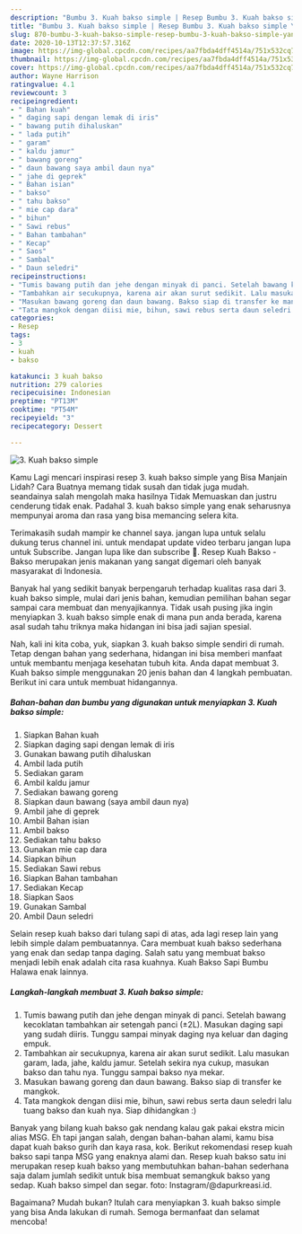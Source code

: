 ```yaml
---
description: "Bumbu 3. Kuah bakso simple | Resep Bumbu 3. Kuah bakso simple Yang Enak Banget"
title: "Bumbu 3. Kuah bakso simple | Resep Bumbu 3. Kuah bakso simple Yang Enak Banget"
slug: 870-bumbu-3-kuah-bakso-simple-resep-bumbu-3-kuah-bakso-simple-yang-enak-banget
date: 2020-10-13T12:37:57.316Z
image: https://img-global.cpcdn.com/recipes/aa7fbda4dff4514a/751x532cq70/3-kuah-bakso-simple-foto-resep-utama.jpg
thumbnail: https://img-global.cpcdn.com/recipes/aa7fbda4dff4514a/751x532cq70/3-kuah-bakso-simple-foto-resep-utama.jpg
cover: https://img-global.cpcdn.com/recipes/aa7fbda4dff4514a/751x532cq70/3-kuah-bakso-simple-foto-resep-utama.jpg
author: Wayne Harrison
ratingvalue: 4.1
reviewcount: 3
recipeingredient:
- " Bahan kuah"
- " daging sapi dengan lemak di iris"
- " bawang putih dihaluskan"
- " lada putih"
- " garam"
- " kaldu jamur"
- " bawang goreng"
- " daun bawang saya ambil daun nya"
- " jahe di geprek"
- " Bahan isian"
- " bakso"
- " tahu bakso"
- " mie cap dara"
- " bihun"
- " Sawi rebus"
- " Bahan tambahan"
- " Kecap"
- " Saos"
- " Sambal"
- " Daun seledri"
recipeinstructions:
- "Tumis bawang putih dan jehe dengan minyak di panci. Setelah bawang kecoklatan tambahkan air setengah panci (±2L). Masukan daging sapi yang sudah diiris. Tunggu sampai minyak daging nya keluar dan daging empuk."
- "Tambahkan air secukupnya, karena air akan surut sedikit. Lalu masukan garam, lada, jahe, kaldu jamur. Setelah sekira nya cukup, masukan bakso dan tahu nya. Tunggu sampai bakso nya mekar."
- "Masukan bawang goreng dan daun bawang. Bakso siap di transfer ke mangkok."
- "Tata mangkok dengan diisi mie, bihun, sawi rebus serta daun seledri lalu tuang bakso dan kuah nya. Siap dihidangkan :)"
categories:
- Resep
tags:
- 3
- kuah
- bakso

katakunci: 3 kuah bakso 
nutrition: 279 calories
recipecuisine: Indonesian
preptime: "PT13M"
cooktime: "PT54M"
recipeyield: "3"
recipecategory: Dessert

---
```



![3. Kuah bakso simple](https://img-global.cpcdn.com/recipes/aa7fbda4dff4514a/751x532cq70/3-kuah-bakso-simple-foto-resep-utama.jpg)

Kamu Lagi mencari inspirasi resep 3. kuah bakso simple yang Bisa Manjain Lidah? Cara Buatnya memang tidak susah dan tidak juga mudah. seandainya salah mengolah maka hasilnya Tidak Memuaskan dan justru cenderung tidak enak. Padahal 3. kuah bakso simple yang enak seharusnya mempunyai aroma dan rasa yang bisa memancing selera kita.

Terimakasih sudah mampir ke channel saya. jangan lupa untuk selalu dukung terus channel ini. untuk mendapat update video terbaru jangan lupa untuk Subscribe. Jangan lupa like dan subscribe 🤗. Resep Kuah Bakso - Bakso merupakan jenis makanan yang sangat digemari oleh banyak masyarakat di Indonesia.

Banyak hal yang sedikit banyak berpengaruh terhadap kualitas rasa dari 3. kuah bakso simple, mulai dari jenis bahan, kemudian pemilihan bahan segar sampai cara membuat dan menyajikannya. Tidak usah pusing jika ingin menyiapkan 3. kuah bakso simple enak di mana pun anda berada, karena asal sudah tahu triknya maka hidangan ini bisa jadi sajian spesial.


Nah, kali ini kita coba, yuk, siapkan 3. kuah bakso simple sendiri di rumah. Tetap dengan bahan yang sederhana, hidangan ini bisa memberi manfaat untuk membantu menjaga kesehatan tubuh kita. Anda dapat membuat 3. Kuah bakso simple menggunakan 20 jenis bahan dan 4 langkah pembuatan. Berikut ini cara untuk membuat hidangannya.

<!--inarticleads1-->

##### Bahan-bahan dan bumbu yang digunakan untuk menyiapkan 3. Kuah bakso simple:

1. Siapkan  Bahan kuah
1. Siapkan  daging sapi dengan lemak di iris
1. Gunakan  bawang putih dihaluskan
1. Ambil  lada putih
1. Sediakan  garam
1. Ambil  kaldu jamur
1. Sediakan  bawang goreng
1. Siapkan  daun bawang (saya ambil daun nya)
1. Ambil  jahe di geprek
1. Ambil  Bahan isian
1. Ambil  bakso
1. Sediakan  tahu bakso
1. Gunakan  mie cap dara
1. Siapkan  bihun
1. Sediakan  Sawi rebus
1. Siapkan  Bahan tambahan
1. Sediakan  Kecap
1. Siapkan  Saos
1. Gunakan  Sambal
1. Ambil  Daun seledri


Selain resep kuah bakso dari tulang sapi di atas, ada lagi resep lain yang lebih simple dalam pembuatannya. Cara membuat kuah bakso sederhana yang enak dan sedap tanpa daging. Salah satu yang membuat bakso menjadi lebih enak adalah cita rasa kuahnya. Kuah Bakso Sapi Bumbu Halawa enak lainnya. 

<!--inarticleads2-->

##### Langkah-langkah membuat 3. Kuah bakso simple:

1. Tumis bawang putih dan jehe dengan minyak di panci. Setelah bawang kecoklatan tambahkan air setengah panci (±2L). Masukan daging sapi yang sudah diiris. Tunggu sampai minyak daging nya keluar dan daging empuk.
1. Tambahkan air secukupnya, karena air akan surut sedikit. Lalu masukan garam, lada, jahe, kaldu jamur. Setelah sekira nya cukup, masukan bakso dan tahu nya. Tunggu sampai bakso nya mekar.
1. Masukan bawang goreng dan daun bawang. Bakso siap di transfer ke mangkok.
1. Tata mangkok dengan diisi mie, bihun, sawi rebus serta daun seledri lalu tuang bakso dan kuah nya. Siap dihidangkan :)


Banyak yang bilang kuah bakso gak nendang kalau gak pakai ekstra micin alias MSG. Eh tapi jangan salah, dengan bahan-bahan alami, kamu bisa dapat kuah bakso gurih dan kaya rasa, kok. Berikut rekomendasi resep kuah bakso sapi tanpa MSG yang enaknya alami dan. Resep kuah bakso satu ini merupakan resep kuah bakso yang membutuhkan bahan-bahan sederhana saja dalam jumlah sedikit untuk bisa membuat semangkuk bakso yang sedap. Kuah bakso simpel dan segar. foto: Instagram/@dapurkreasi.id. 

Bagaimana? Mudah bukan? Itulah cara menyiapkan 3. kuah bakso simple yang bisa Anda lakukan di rumah. Semoga bermanfaat dan selamat mencoba!
